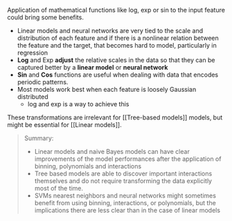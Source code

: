 Application of mathematical functions like log, exp or sin to the input feature could bring some benefits.

- Linear models and neural networks are very tied to the scale and distribution of each feature and if there is a nonlinear relation between the feature and the target, that becomes hard to model, particularly in regression
- **Log** and Exp **adjust** the relative scales in the data so that they can be captured better by a **linear model** or **neural network**
- **Sin** and **Cos** functions are useful when dealing with data that encodes periodic patterns.
- Most models work best when each feature is loosely Gaussian distributed 
	- log and exp is a way to achieve this


These transformations are irrelevant for [[Tree-based models]] models, but might be essential for [[Linear models]].


> Summary: 
> - Linear models and naive Bayes models can have clear improvements of the model performances after the application of binning, polynomials and interactions
> - Tree based models are able to discover important interactions themselves and do not require transforming the data explicitly most of the time.
> - SVMs nearest neighbors and neural networks might sometimes benefit from using binning, interactions, or polynomials, but the implications there are less clear than in the case of linear models